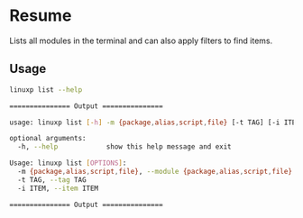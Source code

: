 # Resume

Lists all modules in the terminal and can also apply filters to find items.

## Usage


```bash
linuxp list --help

=============== Output ===============

usage: linuxp list [-h] -m {package,alias,script,file} [-t TAG] [-i ITEM]

optional arguments:
  -h, --help            show this help message and exit

Usage: linuxp list [OPTIONS]:
  -m {package,alias,script,file}, --module {package,alias,script,file}
  -t TAG, --tag TAG
  -i ITEM, --item ITEM

=============== Output ===============
```